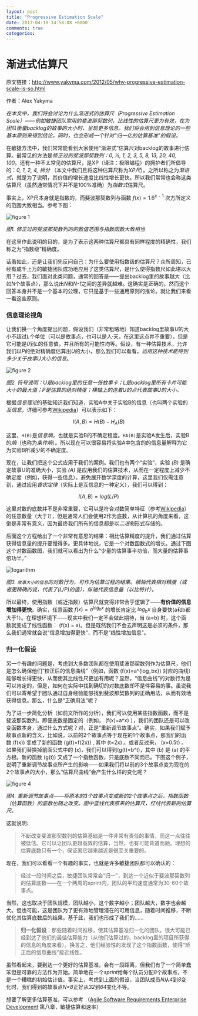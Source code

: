 ```yaml
---
layout: post
title: "Progressive Estimation Scale"
date: 2017-04-18 14:58:08 +0800
comments: true
categories:
---
```

# 渐进式估算尺

原文链接：http://www.yakyma.com/2012/05/why-progressive-estimation-scale-is-so.html

作者：Alex Yakyma

*在本文中，我们将会讨论为什么渐进式的估算尺（Progressive Estimation Scale）——例如敏捷团队常用的斐波那契数列，比线性的估算尺更为有效，在为团队衡量backlog的故事的大小时，呈现更多信息。我们将会用到信息理论的一些基本原则来得到结论，同时，也会形成一个针对“归一化的估算基准”的假设。*

在敏捷方法中，我们常常能看到大家使用“渐进式”估算尺对backlog的故事进行估算。最常见的方法是*修正过的斐波那契数列：0, ½, 1, 2, 3, 5, 8, 13, 20, 40, 100*。还有一种不太常见的估算尺，是XP（译注：极限编程）的拥护者们所倡导的：*0, 1, 2, 4, 拆分* （本文中我们且将这种估算尺称为*XP尺*）。之所以称之为*渐进式*，就是为了说明，其价值的增长速度比线性增长更快。所以我们常常也会称这类估算尺（虽然通常情况下并不是100%准确）为*指数式*估算尺。

事实上，XP尺本身就是指数的，而斐波那契数列与函数 $f(x)=1.6^{x-1}$ 次方所定义的范围大致相当。参考下图：

![figure 1](http://4.bp.blogspot.com/-iVp2BxSk4Yc/T7QOuWzzRhI/AAAAAAAAABM/nREHx0NKwoU/s1600/Approximating+Fibonacci+with+the+Exponent.PNG)

*图1. 修正过的斐波那契数列的的数值范围与指数函数大致相当*

在这里作此说明的目的，是为了表示这两种估算尺都具有同样程度的精确性，我们称之为“指数级”精确度。

话虽如此，还是让我们先反问自己：为什么要使用指数级的估算尺？众所周知，已经有成千上万的敏捷团队成功地应用了这类估算尺，是什么使得指数尺如此堪以大用？过去，我们面对此类问题，通常的回答是——提出backlog里的故事越大（比如*N*个故事点），那么说出*N*和*N-1*之间的差异就越难。这确实是正确的，然而这个回答本身并不是一个基本的公理，它只是基于一些通用原则的推论。就让我们来看一看这些原则。

### 信息理论视角

让我们换一个角度提出问题，假设我们（非常粗略地）知道backlog里故事*U*的大小不超过*L*个单位（可以是故事点，也可以是人·天，在这里这点并不重要），但是它可能是*0*到*L*的任意值，并且所有的可能性均等。假设，有一种估算技术，允许我们以*P*的绝对精确度估算出*U*的大小，那么我们可以看看，*运用这种技术能得到多少关于故事U大小的信息*。

![figure 2](http://1.bp.blogspot.com/-YhVER_2Y_Yc/T7QPgdVnOMI/AAAAAAAAABc/q47FM32UeA0/s1600/Estimation+Precision.PNG)

*图2. 符号说明：U是backlog里的任意一张故事卡；L是backlog里所有卡片可能大小的最大值；P是估算的绝对精度；横轴上的连着U的点代表故事U的大小。*

根据*信息理论*的基础知识我们知道，实验A中关于实验B的信息（也叫两个实验的*互信息*，详细可参考[Wikipedia](https://en.wikipedia.org/wiki/Mutual_information)）可以表示如下：

$$I(A,B) = H(B) - H_A(B)$$

这里，`H(B)`是*信息熵*，也就是实验B的不确定程度。`HA(B)`是实验A发生后，实验B的*熵*（也称为*条件熵*）。所以现在可以很容易将实验A中包含的的信息量解释为它为实验B所减少的不确定度。

现在，让我们把这个公式应用于我们的案例。我们也有两个“实验”，实验 *(B)* 是确定故事U的准确大小，实验 *(A)* 是应用我们的估算技术，从而在一定程度上减少不确定度（例如，获得一些信息）。避免展开数学深度的计算，这里我们仅需注意到，通过应用*香农定律*（实际上是互信息的一种定义），我们可以得到：

$$I(A,B) = log(L/P)$$

这里对数的底数并不是非常重要，它可以是符合对数简单特征（参考[Wikipedia](https://en.wikipedia.org/wiki/Logarithm#Change_of_base)）的任意数量（大于*1*），但是通常人们会使用2作为底数，从计算机的角度来看，这倒是非常有意义，因为最终我们所有的信息都是以*二进制*形式存储的。

后面这个方程给出了一个非常有意思的结果：相比估算精度的提升，我们通过估算获得信息量的提升要慢得多。更具体地说，它是一个对数函数式的增长。通过下图这个对数函数图，我们就可以看出为什么“少量的估算事半功倍，而大量的估算事倍功半。”

![logarithm](http://4.bp.blogspot.com/-zjnIclCp94I/T7QPU8Kx7qI/AAAAAAAAABU/nshBmneor7Q/s1600/logarithm.PNG)

*图3. `故事大小的信息`的对数行为，可作为估算过程的结果。横轴代表相对精度（或者更精确的说，代表了\(L/P\)的值），纵轴代表信息量（以比特计）。*

所以最终，使用指数（或近指数）估算尺就变得非常合乎逻辑了——**有价值的信息增加得更快**。确实，任意函数 $f(x)=a^{log_bx}$ 的增长肯定比 $log_bx$ 自身要快(a和b都大于1）。在理想环境下——现实中我们一定不会做此期待，当
\(a=b\)
时，这个函数就变成了线性函数：
\(f(x) = x\)。但是既然我们不会去声明这是必须的条件，那么我们通常就会说“信息增加得更快”，而不是“线性增加信息”。

### 归一化假设

另一个有趣的问题是，考虑到大多数团队都在使用斐波那契数列作为估算尺，他们是怎么确保他们“校正后的信息曲线”（例如，函数
\(f(x)=a^{log_bx}\)
对应的曲线）能够增长得更快，从而使其比线性尺更加有用呢？显然，“信息曲线”的对数行为是可以肯定的，但是，如何在实际中找到确切的对数底数却不是件容易的事。虽说我们可以寄希望于团队通过自身经验能够找到斐波那契数列的正确用法，从而有效地获得信息。那么，什么是“正确用法”呢？

为了进一步简化分析（如前文所作的分析），我们可以使用某些指数函数，而不是斐波那契数列。即便底数是固定的（例如，
\(f(x)=a^x\)
），我们的团队还是可以改变函数本身，通过什么方式呢？对，正是“重新调节故事点”。确实，如果我们赋予故事点新的含义，比如说，以前的2个故事点等于现在的1个故事点，那我们的函数
\(f(x)\)
变成了新的函数
\(g(t)=f(2x)\)
, 其中
\(t=2x\)
。或者反过来，
\(x=0.5t\)
。如果我们替换掉前面公式中的
\(x\)，我们可以得到\(g(t)=b^t\)，其中 \(b\) 是
\(a\) 的平方根。新的函数
\(g(t)\)
又成了一个指数函数，只是底数不同而已。下图这个例子，说明了重新调节故事点所产生的影响——如果我们将以前的3个故事点变为现在的2个故事点的大小，那么“估算尺曲线”会产生什么样的变化呢？

![figure 4](http://2.bp.blogspot.com/-tVv8EZDhbkE/T7QQdfbQzjI/AAAAAAAAABk/_I2Cp2tpUKE/s1600/Rescaling+the+estimation+base.PNG)

*图4. 重新调节故事点——将原本的3个故事点变成新的2个故事点之后，指数函数（估算函数）的底数也随之改变。图中蓝线代表原来的估算尺，红线代表新的估算尺。*

这就说明:

>不断改变斐波那契数列的估算基础是一件非常有责任的事情，而这一点往往被低估。它可以让团队更趋高效的估算，当然，也有可能背道而驰。理想的估算底数只有一个，保证离它越来越近是很至关重要的。

现在，我们可以看看一个有趣的事实，也就是许多敏捷团队都可以确认的：

>经过一段时间之后，敏捷团队常常会“归一”，到达一个近似于斐波那契数列的估算底数——在一个两周的sprint内，团队的平均速度通常为30-60个故事点。

当然，这也取决于团队规模，团队越小，这个数字越小；团队越大，数字也会越大。但也可能，这是团队为了更有效地管理潜在的可用信息，随着时间推移，不断优化其估算底数后的结果。基于此，我们也形成了我们的……

>**归一化假设**：那些随着时间推移，使其估算基准归一化的团队，很大可能已经到达了他们的最佳估算能力（从他们估算过的，backlog里的项目所获得的信息的角度来看）。换言之，他们经验性的发现了这个指数函数，使得“矫正后的信息曲线”接近线性。

虽然看起来，要到达一个更好的估算基准，会有一段距离，但我们有了一个简单蠢笨但是可靠的方法作为开始。简单地在一个*sprint*给每个队员分配*8*个故事点，不是一个糟糕的初始估计值。事实上，考虑到上面的假设，当团队成员*N*从*4*到*8*变化时，我们得到的故事点*N×8*正好从*32*到*64*变化不等。

想要了解更多估算基准，可以参考 （[Agile Software Requirements Enterprise Development](http://www.amazon.com/Agile-Software-Requirements-Enterprise-Development/dp/0321635841) 第八章，敏捷估算和速率）
